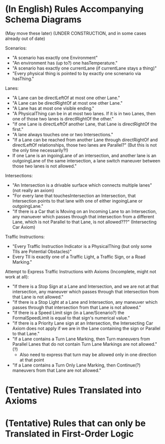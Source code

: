 # (In English) Rules Accompanying Schema Diagrams 
(May move these later)
(UNDER CONSTRUCTION, and in some cases already out of date)

Scenarios:
* "A scenario has exactly one Environment"
* "An environment has (up to?) one hasTemperature."
* "A scenario has exactly one currentLane (if currentLane stays a thing)"
* "Every physical thing is pointed to by exactly one scnenario via hasThing."

Lanes:
* "A Lane can be directLeftOf at most one other Lane."
* "A Lane can be directRightOf at most one other Lane."
* "A Lane has at most one visible ending."
* "A PhysicalThing can be in at most two lanes. If it is in two Lanes, then one of those two lanes is directRightOf the other."
* "If one Lane is directLeftOf another Lane, that Lane is directRightOf the first."
* "A lane always touches one or two Intersections."
* "If a Lane can be reached from another Lane through directRightOf and directLeftOf relationships, those two lanes are Parallel?" (But this is not the only time necessarily?!)
* If one Lane is an ingoingLane of an intersection, and another lane is an outgoingLane of the same intersection, a lane switch maneuver between those two lanes is not allowed."

Intersections:
* "An Intersection is a drivable surface which connects multiple lanes" (not really an axiom)
* "For every lane that touchesIntersection an Intersection, that Intersection points to that lane with one of either ingoingLane or outgoingLane."
* "If there is a Car that is Moving on an Incoming Lane to an Intersection, any manuever which passes through that intersection from a different Lane, which is not Parallel to that Lane, is not allowed???" (Intersecting Car Axiom)

Traffic Instructions:
* "Every Traffic Instruction Indicator is a PhysicalThing (but only some TIIs are Potential Obstacles)"
* Every TII is exactly one of a Traffic Light, a Traffic Sign, or a Road Marking."

Attempt to Express Traffic Instructions with Axioms (Incomplete, might not work at all):
* "If there is a Stop Sign at a Lane and Intersection, and we are not at that intersection, any maneuver which passes through that intersection from that Lane is not allowed."
* "If there is a Stop Light at a Lane and Intersection, any maneuver which passes through that intersection from that Lane is not allowed."
* "If there is a Speed Limit sign (in a Lane/Scenario?) the FormalSpeedLimit is equal to that sign's numerical value."
* "If there is a Priority Lane sign at an Intersection, the Intersecting Car Axiom does not apply if we are in the Lane containing the sign or Parallel to that Lane."
* "If a Lane contains a Turn Lane Marking, then Turn maneuvers from Parallel Lanes that do not contain Turn Lane Markings are not allowed." (?)
  * Also need to express that turn may be allowed only in one direction at that point
* "If a Lane contains a Turn Only Lane Marking, then Continue(?) maneuvers from that Lane are not allowed."



# (Tentative) Rules Translated into Axioms


# (Tentative) Rules that can only be Translated in First-Order Logic
